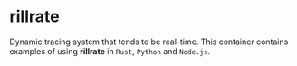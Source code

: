 # rillrate

Dynamic tracing system that tends to be real-time.
This container contains examples of using **rillrate** in `Rust`, `Python` and `Node.js`.
